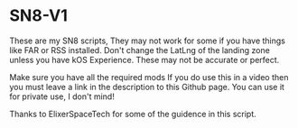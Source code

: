 # SN8-V1
These are my SN8 scripts, They may not work for some if you have things like FAR or RSS installed. Don't change the LatLng of the landing zone unless you have kOS Experience. These may not be accurate or perfect.

Make sure you have all the required mods
If you do use this in a video then you must leave a link in the description to this Github page.
You can use it for private use, I don't mind!

Thanks to ElixerSpaceTech for some of the guidence in this script.
